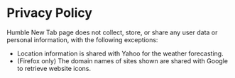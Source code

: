 Privacy Policy
==============

Humble New Tab page does not collect, store, or share any user data or personal information, with the following exceptions:

- Location information is shared with Yahoo for the weather forecasting.
- (Firefox only) The domain names of sites shown are shared with Google to retrieve website icons.
